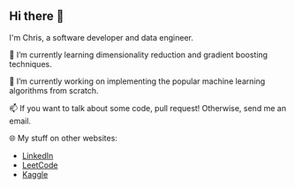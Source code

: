 ## Hi there 👋
I'm Chris, a software developer and data engineer.

🌱 I’m currently learning dimensionality reduction and gradient boosting techniques.

🔭 I’m currently working on implementing the popular machine learning algorithms from scratch. 

📫 If you want to talk about some code, pull request! Otherwise, send me an email.

🌐 My stuff on other websites:
- [LinkedIn](https://www.linkedin.com/in/chris-newton-32a5b6240/)
- [LeetCode](https://leetcode.com/u/chris_newton/)
- [Kaggle](https://www.kaggle.com/cnewto)
